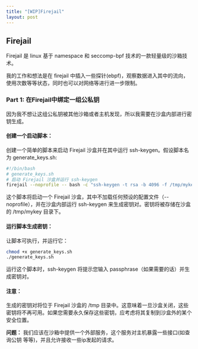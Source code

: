 ```yaml
---
title: "[WIP]Firejail"
layout: post
---
```


## Firejail

Firejail 是 linux 基于 namespace 和 seccomp-bpf 技术的一款轻量级的沙箱技术。

我的工作和想法是在 firejail 中插入一些探针(ebpf)，观察数据进入其中的流向，使用次数等等状态，同时也可以对网络等进行进一步限制。


### Part 1: 在Firejail中绑定一组公私钥

因为我不想让这组公私钥被其他沙箱或者主机发现，所以我需要在沙盒内部进行密钥生成。

#### 创建一个启动脚本：

创建一个简单的脚本来启动 Firejail 沙盒并在其中运行 ssh-keygen。假设脚本名为 generate_keys.sh:

```bash
#!/bin/bash
# generate_keys.sh
# 启动 Firejail 沙盒并运行 ssh-keygen
firejail --noprofile -- bash -c "ssh-keygen -t rsa -b 4096 -f /tmp/mykey"
```


这个脚本将启动一个 Firejail 沙盒，其中不加载任何预设的配置文件（--noprofile），并在沙盒内部运行 ssh-keygen 来生成密钥对。密钥将被存储在沙盒的 /tmp/mykey 目录下。

#### 运行脚本生成密钥：

让脚本可执行，并运行它：

```bash
chmod +x generate_keys.sh
./generate_keys.sh
```
运行这个脚本时，ssh-keygen 将提示您输入 passphrase（如果需要的话）并生成密钥对。

#### 注意：

生成的密钥对将位于 Firejail 沙盒的 /tmp 目录中。这意味着一旦沙盒关闭，这些密钥将不再可用。如果您需要永久保存这些密钥，应考虑将其复制到沙盒外的某个安全位置。


**问题：**
我们应该在沙箱中提供一个外部服务，这个服务对主机暴露一些接口(如查询公钥 等等)，并且允许接收一些ip发起的请求。